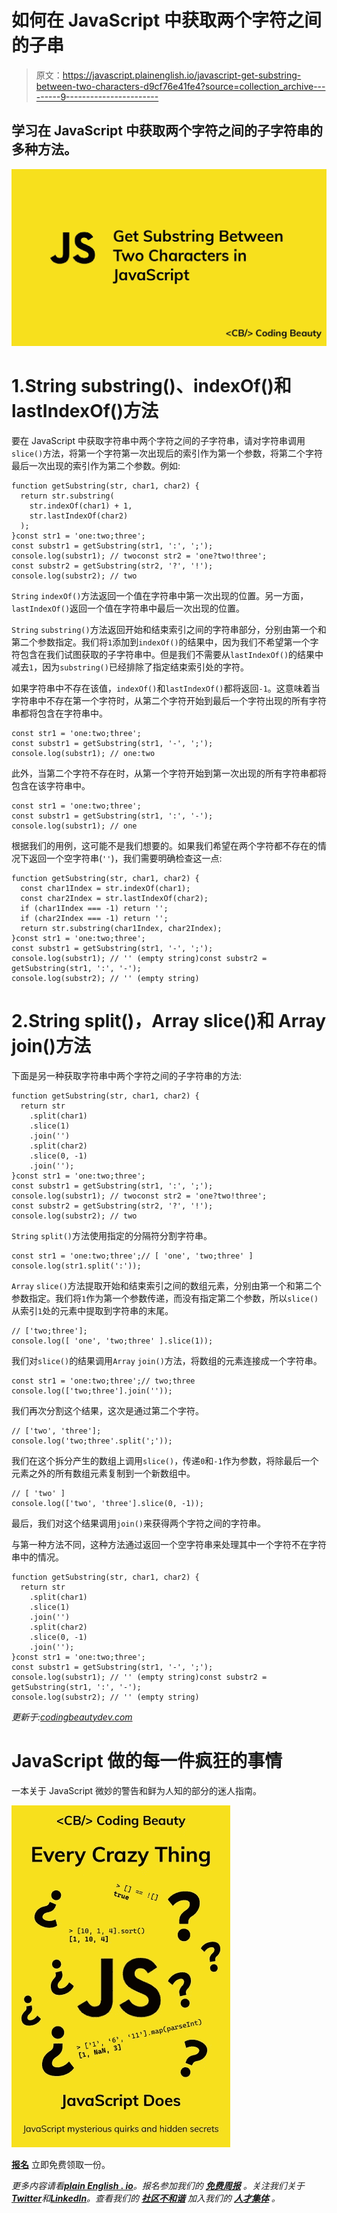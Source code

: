 # 如何在 JavaScript 中获取两个字符之间的子串

> 原文：<https://javascript.plainenglish.io/javascript-get-substring-between-two-characters-d9cf76e41fe4?source=collection_archive---------9----------------------->

## 学习在 JavaScript 中获取两个字符之间的子字符串的多种方法。

![](img/4053a64d307d7951c01ef8d23864398a.png)

# 1.String substring()、indexOf()和 lastIndexOf()方法

要在 JavaScript 中获取字符串中两个字符之间的子字符串，请对字符串调用`slice()`方法，将第一个字符第一次出现后的索引作为第一个参数，将第二个字符最后一次出现的索引作为第二个参数。例如:

```
function getSubstring(str, char1, char2) {
  return str.substring(
    str.indexOf(char1) + 1,
    str.lastIndexOf(char2)
  );
}const str1 = 'one:two;three';
const substr1 = getSubstring(str1, ':', ';');
console.log(substr1); // twoconst str2 = 'one?two!three';
const substr2 = getSubstring(str2, '?', '!');
console.log(substr2); // two
```

`String` `indexOf()`方法返回一个值在字符串中第一次出现的位置。另一方面，`lastIndexOf()`返回一个值在字符串中最后一次出现的位置。

`String` `substring()`方法返回开始和结束索引之间的字符串部分，分别由第一个和第二个参数指定。我们将`1`添加到`indexOf()`的结果中，因为我们不希望第一个字符包含在我们试图获取的子字符串中。但是我们不需要从`lastIndexOf()`的结果中减去`1`，因为`substring()`已经排除了指定结束索引处的字符。

如果字符串中不存在该值，`indexOf()`和`lastIndexOf()`都将返回`-1`。这意味着当字符串中不存在第一个字符时，从第二个字符开始到最后一个字符出现的所有字符串都将包含在字符串中。

```
const str1 = 'one:two;three';
const substr1 = getSubstring(str1, '-', ';');
console.log(substr1); // one:two
```

此外，当第二个字符不存在时，从第一个字符开始到第一次出现的所有字符串都将包含在该字符串中。

```
const str1 = 'one:two;three';
const substr1 = getSubstring(str1, ':', '-');
console.log(substr1); // one
```

根据我们的用例，这可能不是我们想要的。如果我们希望在两个字符都不存在的情况下返回一个空字符串(`''`)，我们需要明确检查这一点:

```
function getSubstring(str, char1, char2) {
  const char1Index = str.indexOf(char1);
  const char2Index = str.lastIndexOf(char2);
  if (char1Index === -1) return '';
  if (char2Index === -1) return '';
  return str.substring(char1Index, char2Index);
}const str1 = 'one:two;three';
const substr1 = getSubstring(str1, '-', ';');
console.log(substr1); // '' (empty string)const substr2 = getSubstring(str1, ':', '-');
console.log(substr2); // '' (empty string)
```

# 2.String split()，Array slice()和 Array join()方法

下面是另一种获取字符串中两个字符之间的子字符串的方法:

```
function getSubstring(str, char1, char2) {
  return str
    .split(char1)
    .slice(1)
    .join('')
    .split(char2)
    .slice(0, -1)
    .join('');
}const str1 = 'one:two;three';
const substr1 = getSubstring(str1, ':', ';');
console.log(substr1); // twoconst str2 = 'one?two!three';
const substr2 = getSubstring(str2, '?', '!');
console.log(substr2); // two
```

`String` `split()`方法使用指定的分隔符分割字符串。

```
const str1 = 'one:two;three';// [ 'one', 'two;three' ]
console.log(str1.split(':'));
```

`Array` `slice()`方法提取开始和结束索引之间的数组元素，分别由第一个和第二个参数指定。我们将`1`作为第一个参数传递，而没有指定第二个参数，所以`slice()`从索引`1`处的元素中提取到字符串的末尾。

```
// ['two;three'];
console.log([ 'one', 'two;three' ].slice(1));
```

我们对`slice()`的结果调用`Array` `join()`方法，将数组的元素连接成一个字符串。

```
const str1 = 'one:two;three';// two;three
console.log(['two;three'].join(''));
```

我们再次分割这个结果，这次是通过第二个字符。

```
// ['two', 'three'];
console.log('two;three'.split(';'));
```

我们在这个拆分产生的数组上调用`slice()`，传递`0`和`-1`作为参数，将除最后一个元素之外的所有数组元素复制到一个新数组中。

```
// [ 'two' ]
console.log(['two', 'three'].slice(0, -1));
```

最后，我们对这个结果调用`join()`来获得两个字符之间的字符串。

与第一种方法不同，这种方法通过返回一个空字符串来处理其中一个字符不在字符串中的情况。

```
function getSubstring(str, char1, char2) {
  return str
    .split(char1)
    .slice(1)
    .join('')
    .split(char2)
    .slice(0, -1)
    .join('');
}const str1 = 'one:two;three';
const substr1 = getSubstring(str1, '-', ';');
console.log(substr1); // '' (empty string)const substr2 = getSubstring(str1, ':', '-');
console.log(substr2); // '' (empty string)
```

*更新于:*[*codingbeautydev.com*](https://cbdev.link/5d82a5)

# JavaScript 做的每一件疯狂的事情

一本关于 JavaScript 微妙的警告和鲜为人知的部分的迷人指南。

![](img/143ee152ba78025ea8643ba5b9726a20.png)

[**报名**](https://cbdev.link/d3c4eb) 立即免费领取一份。

*更多内容请看*[***plain English . io***](https://plainenglish.io/)*。报名参加我们的* [***免费周报***](http://newsletter.plainenglish.io/) *。关注我们关于*[***Twitter***](https://twitter.com/inPlainEngHQ)**和*[***LinkedIn***](https://www.linkedin.com/company/inplainenglish/)*。查看我们的* [***社区不和谐***](https://discord.gg/GtDtUAvyhW) *加入我们的* [***人才集体***](https://inplainenglish.pallet.com/talent/welcome) *。**